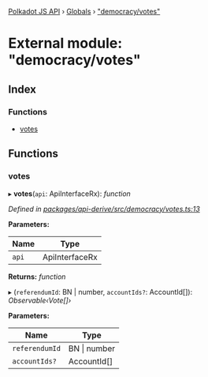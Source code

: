 [Polkadot JS API](../README.md) › [Globals](../globals.md) › ["democracy/votes"](_democracy_votes_.md)

# External module: "democracy/votes"

## Index

### Functions

* [votes](_democracy_votes_.md#votes)

## Functions

###  votes

▸ **votes**(`api`: ApiInterfaceRx): *function*

*Defined in [packages/api-derive/src/democracy/votes.ts:13](https://github.com/polkadot-js/api/blob/427f821430/packages/api-derive/src/democracy/votes.ts#L13)*

**Parameters:**

Name | Type |
------ | ------ |
`api` | ApiInterfaceRx |

**Returns:** *function*

▸ (`referendumId`: BN | number, `accountIds?`: AccountId[]): *Observable‹Vote[]›*

**Parameters:**

Name | Type |
------ | ------ |
`referendumId` | BN &#124; number |
`accountIds?` | AccountId[] |
